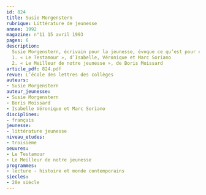 ```yaml
---
id: 824
title: Susie Morgenstern
rubrique: Littérature de jeunesse
annee: 1992
magazine: n°11 15 avril 1993
pages: 6
description: 
  Susie Morgenstern, écrivain pour la jeunesse, évoque ce qu’est pour elle un bon livre, exemples à l’appui – 
  1. « Le Testamour », d’Isabelle, Véronique et Marc Soriano
  2. « Le Meilleur de notre jeunesse », de Boris Moissard
article_pdf: 824.pdf
revue: L’école des lettres des collèges
auteurs:
- Susie Morgenstern
auteur_jeunesse:
- Susie Morgenstern
- Boris Moissard
- Isabelle Véronique et Marc Soriano
disciplines:
- français
jeunesse:
- littérature jeunesse
niveau_etudes:
- troisième
oeuvres:
- Le Testamour
- Le Meilleur de notre jeunesse
programmes:
- lecture - histoire et monde contemporains
siecles:
- 20e siècle
---
```

